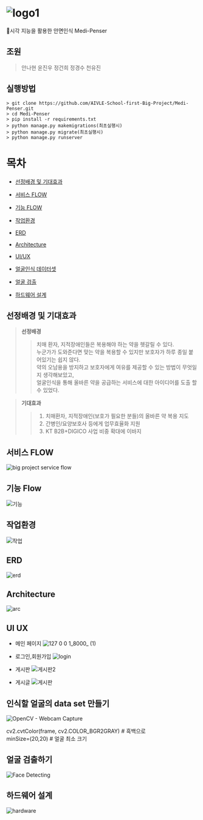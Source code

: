 # ![logo1](https://user-images.githubusercontent.com/90889155/163949077-046b55ab-af67-492c-8f95-049dd1aa39a3.png)

💊시각 지능을 활용한 안면인식 Medi-Penser
## 조원
> 안나현 윤진우 정건희 정경수 천유진
## 실행방법
```
> git clone https://github.com/AIVLE-School-first-Big-Project/Medi-Penser.git
> cd Medi-Penser
> pip install -r requirements.txt
> python manage.py makemigrations(최초실행시)
> python manage.py migrate(최초실행시)
> python manage.py runserver
```
# 목차 

- [선정배경 및 기대효과](#선정배경-및-기대효과)

- [서비스 FLOW](#서비스-flow)

- [기능 FLOW](#기능-flow)

- [작업환경](#작업환경)

- [ERD](#erd)

- [Architecture](#architecture)

- [UI/UX](#ui-ux)
- [얼굴인식 데이터셋](#인식할-얼굴의-data-set-만들기)
- [얼굴 검출](#얼굴-검출하기)
- [하드웨어 설계](#하드웨어-설계)



## 선정배경 및 기대효과

> **선정배경**
>>치매 환자, 지적장애인들은 복용해야 하는 약을 헷갈릴 수 있다.  
>>누군가가 도와준다면 맞는 약을 복용할 수 있지만
>>보호자가 하루 종일 붙어있기는 쉽지 않다.  
>>약의 오남용을 방지하고 보호자에게 여유를 제공할 수 있는 방법이 무엇일지 생각해보았고,    
>>얼굴인식을 통해 올바른 약을 공급하는 서비스에 대한 아이디어를 도출 할 수 있었다.



> **기대효과**
>> 1. 치매환자, 지적장애인(보호가 필요한 분들)의 올바른 약 복용 지도
>> 2. 간병인/요양보호사 등에게 업무효율화 지원
>> 3. KT B2B+DIGICO 사업 비중 확대에 이바지

## 서비스 FLOW
![big project service flow](https://user-images.githubusercontent.com/42240751/167726492-f9b05e1d-0310-4bd5-a508-51a303fb1fd3.jpg)

## 기능 Flow
![기능](https://user-images.githubusercontent.com/90889155/167329955-8ea883ee-bc1c-4ef6-90c4-1f1bce145fc7.PNG)

## 작업환경
![작업](https://user-images.githubusercontent.com/90889155/167336536-2bead010-65c2-472b-b64b-674f88359d07.PNG)

## ERD
![erd](https://user-images.githubusercontent.com/90889155/167431283-8bb696ce-35d3-4a9b-88fb-9f9b1a5057ca.PNG)

## Architecture
![arc](https://user-images.githubusercontent.com/90889155/167430614-82109d19-9e90-4874-9df8-8f0c082301ba.PNG)
## UI UX
- 메인 페이지
![127 0 0 1_8000_ (1)](https://user-images.githubusercontent.com/90889155/167337450-3ef8d319-29ff-4e6d-ac95-b7ae33461a74.png)

- 로그인,회원가입
![login](https://user-images.githubusercontent.com/90889155/167346333-155600de-c606-42eb-974f-266557446a96.png)

- 게시판
![게시판2](https://user-images.githubusercontent.com/90889155/167348425-f80547c1-22fa-46b6-a654-2992e8dba927.PNG)

- 게시글
![게시판](https://user-images.githubusercontent.com/90889155/167348335-834af48a-0127-4123-a3eb-323f08605d59.PNG)


## 인식할 얼굴의 data set 만들기
![OpenCV - Webcam Capture](https://user-images.githubusercontent.com/85106442/165012056-c7a9ad83-9ffe-43cf-88ca-be2a3c083576.jpg)   
   
cv2.cvtColor(frame, cv2.COLOR_BGR2GRAY) # 흑백으로   
minSize=(20,20) # 얼굴 최소 크기


## 얼굴 검출하기
![Face Detecting](https://user-images.githubusercontent.com/42240751/167565215-081b5eef-5211-49af-9e4c-fefca8251c28.png)

## 하드웨어 설계
![hardware](https://user-images.githubusercontent.com/42240751/167565955-97236825-ba37-4370-b277-b85fbaae94e2.png)
